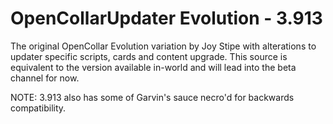 OpenCollarUpdater Evolution - 3.913
===================================

The original OpenCollar Evolution variation by Joy Stipe with alterations to updater specific scripts, cards and content upgrade. This source is equivalent to the version available in-world and will lead into the beta channel for now.

NOTE: 3.913 also has some of Garvin's sauce necro'd for backwards compatibility.
